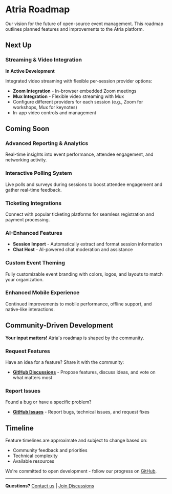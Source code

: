 # Atria Roadmap

Our vision for the future of open-source event management. This roadmap outlines planned features and improvements to the Atria platform.

## Next Up

### Streaming & Video Integration
**In Active Development**

Integrated video streaming with flexible per-session provider options:

- **Zoom Integration** - In-browser embedded Zoom meetings
- **Mux Integration** - Flexible video streaming with Mux
- Configure different providers for each session (e.g., Zoom for workshops, Mux for keynotes)
- In-app video controls and management

## Coming Soon

### Advanced Reporting & Analytics
Real-time insights into event performance, attendee engagement, and networking activity.

### Interactive Polling System
Live polls and surveys during sessions to boost attendee engagement and gather real-time feedback.

### Ticketing Integrations
Connect with popular ticketing platforms for seamless registration and payment processing.

### AI-Enhanced Features
- **Session Import** - Automatically extract and format session information
- **Chat Host** - AI-powered chat moderation and assistance

### Custom Event Theming
Fully customizable event branding with colors, logos, and layouts to match your organization.

### Enhanced Mobile Experience
Continued improvements to mobile performance, offline support, and native-like interactions.

## Community-Driven Development

**Your input matters!** Atria's roadmap is shaped by the community.

### Request Features
Have an idea for a feature? Share it with the community:
- [**GitHub Discussions**](https://github.com/thesubtleties/atria/discussions) - Propose features, discuss ideas, and vote on what matters most

### Report Issues
Found a bug or have a specific problem?
- [**GitHub Issues**](https://github.com/thesubtleties/atria/issues) - Report bugs, technical issues, and request fixes

## Timeline

Feature timelines are approximate and subject to change based on:
- Community feedback and priorities
- Technical complexity
- Available resources

We're committed to open development - follow our progress on [GitHub](https://github.com/thesubtleties/atria).

---

**Questions?** [Contact us](mailto:steven@sbtl.dev) | [Join Discussions](https://github.com/thesubtleties/atria/discussions)
